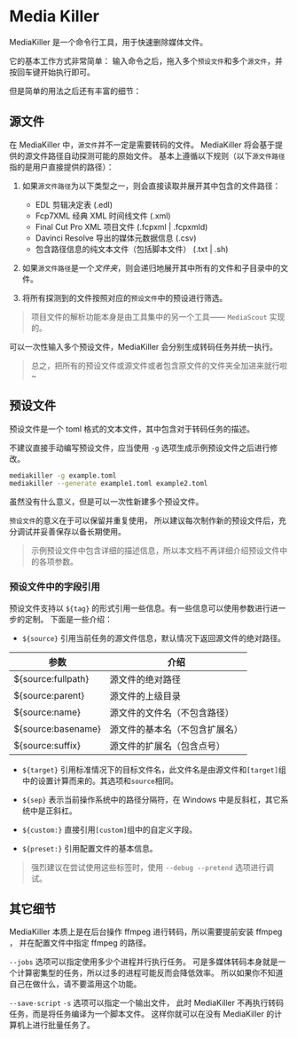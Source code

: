 # Media Killer

MediaKiller 是一个命令行工具，用于快速删除媒体文件。

它的基本工作方式非常简单：
输入命令之后，拖入多个`预设文件`和多个`源文件`，并按回车键开始执行即可。

但是简单的用法之后还有丰富的细节：

## 源文件

在 MediaKiller 中，`源文件`并不一定是需要转码的文件。
MediaKiller 将会基于提供的源文件路径自动探测可能的原始文件。
基本上遵循以下规则（以下`源文件路径`指的是用户直接提供的路径）：

1. 如果`源文件路径`为以下类型之一，则会直接读取并展开其中包含的文件路径：

    - EDL 剪辑决定表 (.edl)
    - Fcp7XML 经典 XML 时间线文件 (.xml)
    - Final Cut Pro XML 项目文件 (.fcpxml | .fcpxmld)
    - Davinci Resolve 导出的媒体元数据信息 (.csv)
    - 包含路径信息的纯文本文件（包括脚本文件） (.txt | .sh)

2. 如果`源文件路径`是一个*文件夹*，则会递归地展开其中所有的文件和子目录中的文件。
3. 将所有探测到的文件按照对应的`预设文件`中的预设进行筛选。

> 项目文件的解析功能本身是由工具集中的另一个工具—— `MediaScout` 实现的。

可以一次性输入多个预设文件，MediaKiller 会分别生成转码任务并统一执行。

> 总之，把所有的预设文件或源文件或者包含原文件的文件夹全加进来就行啦~

## 预设文件

预设文件是一个 toml 格式的文本文件，其中包含对于转码任务的描述。

不建议直接手动编写预设文件，应当使用 `-g` 选项生成示例预设文件之后进行修改。

```bash
mediakiller -g example.toml
mediakiller --generate example1.toml example2.toml
```

虽然没有什么意义，但是可以一次性新建多个预设文件。

`预设文件`的意义在于可以保留并重复使用，
所以建议每次制作新的预设文件后，充分调试并妥善保存以备长期使用。

> 示例预设文件中包含详细的描述信息，所以本文档不再详细介绍预设文件中的各项参数。

### 预设文件中的字段引用

预设文件支持以 `${tag}` 的形式引用一些信息。有一些信息可以使用参数进行进一步的定制。
下面是一些介绍：

- `${source}` 引用当前任务的源文件信息，默认情况下返回源文件的绝对路径。

| 参数                 | 介绍              |
|--------------------|-----------------|
| ${source:fullpath} | 源文件的绝对路径        |
| ${source:parent}   | 源文件的上级目录        |
| ${source:name}     | 源文件的文件名（不包含路径）  |
| ${source:basename} | 源文件的基本名（不包含扩展名） |
| ${source:suffix}   | 源文件的扩展名（包含点号）   |

- `${target}` 引用标准情况下的目标文件名，此文件名是由源文件和`[target]`组中的设置计算而来的。其选项和`source`相同。

- `${sep}` 表示当前操作系统中的路径分隔符，在 Windows 中是反斜杠，其它系统中是正斜杠。

- `${custom:}` 直接引用`[custom]`组中的自定义字段。

- `${preset:}` 引用配置文件的基本信息。

> 强烈建议在尝试使用这些标签时，使用 `--debug --pretend` 选项进行调试。

## 其它细节

MediaKiller 本质上是在后台操作 ffmpeg 进行转码，所以需要提前安装 ffmpeg ，
并在配置文件中指定 ffmpeg 的路径。

`--jobs` 选项可以指定使用多少个进程并行执行任务。
可是多媒体转码本身就是一个计算密集型的任务，所以过多的进程可能反而会降低效率。
所以如果你不知道自己在做什么，请不要滥用这个功能。

`--save-script` `-s` 选项可以指定一个输出文件，
此时 MediaKiller 不再执行转码任务，而是将任务编译为一个脚本文件。
这样你就可以在没有 MediaKiller 的计算机上进行批量任务了。
